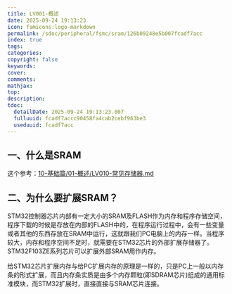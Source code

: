 ```yaml
---
title: LV001-概述
date: 2025-09-24 19:13:23
icon: famicons:logo-markdown
permalink: /sdoc/peripheral/fsmc/sram/126b09248e5b007fcadf7acc
index: true
tags:
categories:
copyright: false
keywords:
cover:
comments:
mathjax:
top:
description:
tdoc:
  detailDate: 2025-09-24 19:13:23.007
  fulluuid: fcadf7accc90458fa4cab2cebf963be3
  useduuid: fcadf7acc
---
```


<!-- more -->

## 一、什么是SRAM

这个参考：[10-基础篇/01-概述/LV010-常见存储器.md](/sdoc/basic/overview/126b08ba13b3329986816cf4)

## 二、为什么要扩展SRAM？

STM32控制器芯片内部有一定大小的SRAM及FLASH作为内存和程序存储空间，程序下载的时候是存放在内部的FLASH中的，在程序运行过程中，会有一些变量或者其他的东西存放在SRAM中运行，这就跟我们PC电脑上的内存一样。当程序较大，内存和程序空间不足时，就需要在STM32芯片的外部扩展存储器了。STM32F103ZE系列芯片可以扩展外部SRAM用作内存。

给STM32芯片扩展内存与给PC扩展内存的原理是一样的，只是PC上一般以内存条的形式扩展，而且内存条实质是由多个内存颗粒(即SDRAM芯片)组成的通用标准模块，而STM32扩展时，直接直接与SRAM芯片连接。
